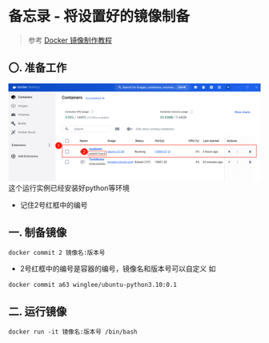 # 备忘录 - 将设置好的镜像制备
> 参考 [Docker 镜像制作教程](https://www.bilibili.com/video/BV1v5411G7xc/?share_source=copy_web&vd_source=f07a36b3829106945a5ec1377ecea116)
## 〇. 准备工作
![alt text](./img/已安装好环境的实例.png)
这个运行实例已经安装好python等环境
- 记住2号红框中的编号

## 一. 制备镜像
```shell
docker commit 2 镜像名:版本号
```
- 2号红框中的编号是容器的编号，镜像名和版本号可以自定义
如
```shell
docker commit a63 winglee/ubuntu-python3.10:0.1
```

## 二. 运行镜像
```shell
docker run -it 镜像名:版本号 /bin/bash
```




